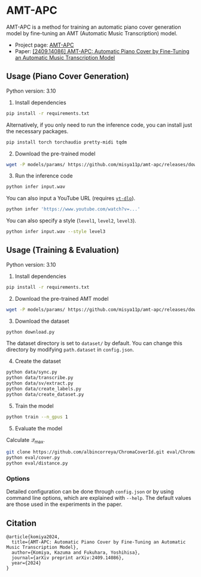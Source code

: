 # AMT-APC

AMT-APC is a method for training an automatic piano cover generation model by fine-tuning an AMT (Automatic Music Transcription) model.

- Project page: [AMT-APC](https://misya11p.github.io/amt-apc/)
- Paper: [[2409.14086] AMT-APC: Automatic Piano Cover by Fine-Tuning an Automatic Music Transcription Model](https://arxiv.org/abs/2409.14086)

## Usage (Piano Cover Generation)

Python version: 3.10

1. Install dependencies

```bash
pip install -r requirements.txt
```

Alternatively, if you only need to run the inference code, you can install just the necessary packages.

```bash
pip install torch torchaudio pretty-midi tqdm
```

2. Download the pre-trained model

```bash
wget -P models/params/ https://github.com/misya11p/amt-apc/releases/download/beta/apc.pth
```

3. Run the inference code

```bash
python infer input.wav
```

You can also input a YouTube URL (requires [`yt-dlp`](https://github.com/yt-dlp/yt-dlp)).

```bash
python infer 'https://www.youtube.com/watch?v=...'
```

You can also specify a style (`level1`, `level2`, `level3`).

```bash
python infer input.wav --style level3
```

## Usage (Training & Evaluation)

Python version: 3.10

1. Install dependencies

```bash
pip install -r requirements.txt
```

2. Download the pre-trained AMT model

```bash
wget -P models/params/ https://github.com/misya11p/amt-apc/releases/download/beta/amt.pth
```

3. Download the dataset

```bash
python download.py
```

The dataset directory is set to `dataset/` by default. You can change this directory by modifying `path.dataset` in `config.json`.

4. Create the dataset

```bash
python data/sync.py
python data/transcribe.py
python data/sv/extract.py
python data/create_labels.py
python data/create_dataset.py
```

5. Train the model

```bash
python train --n_gpus 1
```

5. Evaluate the model

Calculate $\mathcal Q_{\text{max}}$.

```bash
git clone https://github.com/albincorreya/ChromaCoverId.git eval/ChromaCoverId
python eval/cover.py
python eval/distance.py
```

### Options

Detailed configuration can be done through `config.json` or by using command line options, which are explained with `--help`. The default values are those used in the experiments in the paper.

## Citation

```
@article{komiya2024,
  title={AMT-APC: Automatic Piano Cover by Fine-Tuning an Automatic Music Transcription Model},
  author={Komiya, Kazuma and Fukuhara, Yoshihisa},
  journal={arXiv preprint arXiv:2409.14086},
  year={2024}
}
```
